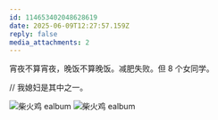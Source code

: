 ```yaml
---
id: 114653402048628619
date: 2025-06-09T12:27:57.159Z
reply: false
media_attachments: 2
---
```


宵夜不算宵夜，晚饭不算晚饭。减肥失败。但 8 个女同学。

// 我媳妇是其中之一。

![柴火鸡
ealbum](https://files.e5n.cc/media_attachments/files/114/653/398/863/291/194/original/065d5c72da9955b9.jpg)
![柴火鸡
ealbum](https://files.e5n.cc/media_attachments/files/114/653/398/285/296/948/original/a95da9ce3c8b142b.jpg)
